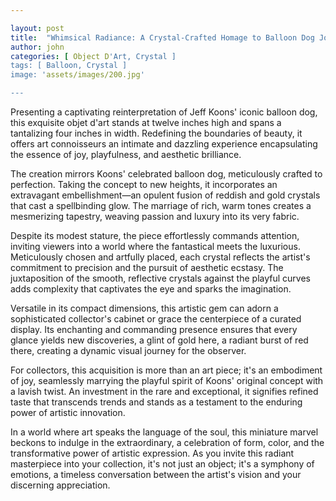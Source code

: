 ```yaml
---

layout: post
title:  "Whimsical Radiance: A Crystal-Crafted Homage to Balloon Dog Joy"
author: john
categories: [ Object D'Art, Crystal ]
tags: [ Balloon, Crystal ]
image: 'assets/images/200.jpg'

---
```


Presenting a captivating reinterpretation of Jeff Koons' iconic balloon dog, this exquisite objet d'art stands at twelve inches high and spans a tantalizing four inches in width. Redefining the boundaries of beauty, it offers art connoisseurs an intimate and dazzling experience encapsulating the essence of joy, playfulness, and aesthetic brilliance.

The creation mirrors Koons' celebrated balloon dog, meticulously crafted to perfection. Taking the concept to new heights, it incorporates an extravagant embellishment—an opulent fusion of reddish and gold crystals that cast a spellbinding glow. The marriage of rich, warm tones creates a mesmerizing tapestry, weaving passion and luxury into its very fabric.

Despite its modest stature, the piece effortlessly commands attention, inviting viewers into a world where the fantastical meets the luxurious. Meticulously chosen and artfully placed, each crystal reflects the artist's commitment to precision and the pursuit of aesthetic ecstasy. The juxtaposition of the smooth, reflective crystals against the playful curves adds complexity that captivates the eye and sparks the imagination.

Versatile in its compact dimensions, this artistic gem can adorn a sophisticated collector's cabinet or grace the centerpiece of a curated display. Its enchanting and commanding presence ensures that every glance yields new discoveries, a glint of gold here, a radiant burst of red there, creating a dynamic visual journey for the observer.

For collectors, this acquisition is more than an art piece; it's an embodiment of joy, seamlessly marrying the playful spirit of Koons' original concept with a lavish twist. An investment in the rare and exceptional, it signifies refined taste that transcends trends and stands as a testament to the enduring power of artistic innovation.

In a world where art speaks the language of the soul, this miniature marvel beckons to indulge in the extraordinary, a celebration of form, color, and the transformative power of artistic expression. As you invite this radiant masterpiece into your collection, it's not just an object; it's a symphony of emotions, a timeless conversation between the artist's vision and your discerning appreciation.

